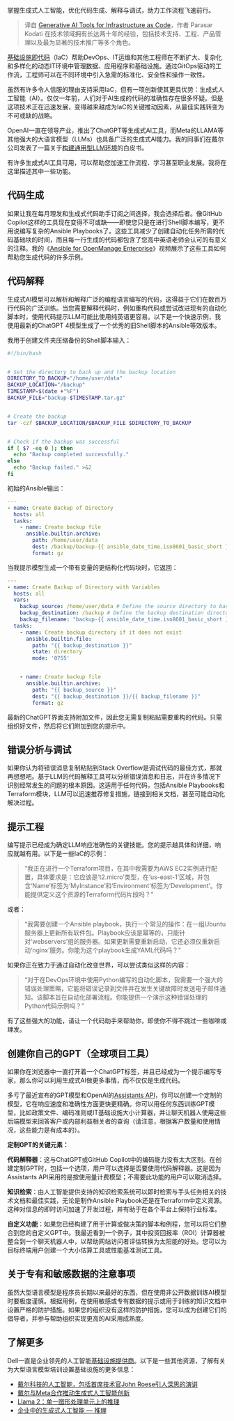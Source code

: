 <!--
title: 用于基础设施即代码的生成式AI工具
cover: https://cdn.thenewstack.io/media/2024/01/b479226b-generative-ai-for-infrastructure-as-code-1024x576.jpg
-->

掌握生成式人工智能，优化代码生成、解释与调试，助力工作流程飞速前行。

> 译自 [Generative AI Tools for Infrastructure as Code](https://thenewstack.io/generative-ai-tools-for-infrastructure-as-code/)，作者 Parasar Kodati 在技术领域拥有长达两十年的经验，包括技术支持、工程、产品管理以及最为显著的技术推广等多个角色。

[基础设施即代码](https://thenewstack.io/infrastructure-as-code-the-ultimate-guide/)（IaC）帮助DevOps、IT运维和其他工程师在不断扩大、复杂化和多样化的动态IT环境中管理数据、应用程序和基础设施。通过GitOps驱动的工作流，工程师可以在不同环境中引入急需的标准化、安全性和操作一致性。

虽然有许多令人信服的理由支持采用IaC，但有一项创新使其更具优势：生成式人工智能（AI）。仅仅一年前，人们对于AI生成的代码的准确性存在很多怀疑。但是这项技术正在迅速发展，变得越来越成为IaC的关键推动因素，从最佳实践转变为不可或缺的战略。

OpenAI一直在领导产业，推出了ChatGPT等生成式AI工具，而Meta的LLAMA等其他强大的大语言模型（LLMs）也具备广泛的生成式AI能力。我的同事们在戴尔公司发表了一篇关于[构建通用型LLM环境](https://infohub.delltechnologies.com/t/design-guide-implementing-a-digital-assistant-with-red-hat-openshift-ai-on-dell-apex-cloud-platform-1/)的白皮书。

有许多生成式AI工具可用，可以帮助您加速工作流程、学习甚至职业发展。我将在这里描述其中一些功能。

## 代码生成

如果让我在每月理发和生成式代码助手订阅之间选择，我会选择后者。像GitHub Copilot这样的工具现在变得不可或缺——即使您只是在进行Shell脚本编写，更不用说编写复杂的Ansible Playbooks了。这些工具减少了创建自动化任务所需的代码基础块的时间，而且每一行生成的代码都包含了您高中英语老师会认可的有意义的注释。我的《[Ansible for OpenManage Enterprise](https://www.youtube.com/watch?v=fZQgtexO1t4&list=PL2nlzNk2-VMHsKVguetbetbmxd4eMfc_X&index=29)》视频展示了这些工具如何帮助您生成代码的许多示例。

## 代码解释

生成式AI模型可以解析和解释广泛的编程语言编写的代码，这得益于它们在数百万行代码的广泛训练。当您需要解释代码时，例如重构代码或尝试改进现有的自动化脚本时，使用代码提示LLM可能比使用纯英语更容易。以下是一个快速示例，我使用最新的ChatGPT 4模型生成了一个优秀的旧Shell脚本的Ansible等效版本。

我用于创建文件夹压缩备份的Shell脚本输入：

```bash
#!/bin/bash


# Set the directory to back up and the backup location
DIRECTORY_TO_BACKUP="/home/user/data"
BACKUP_LOCATION="/backup"
TIMESTAMP=$(date +"%F")
BACKUP_FILE="backup-$TIMESTAMP.tar.gz"


# Create the backup
tar -czf $BACKUP_LOCATION/$BACKUP_FILE $DIRECTORY_TO_BACKUP


# Check if the backup was successful
if [ $? -eq 0 ]; then
  echo "Backup completed successfully."
else
  echo "Backup failed." >&2
fi
```

初始的Ansible输出：

```yaml
---
- name: Create Backup of Directory
  hosts: all
  tasks:
    - name: Create backup file
      ansible.builtin.archive:
        path: /home/user/data
        dest: /backup/backup-{{ ansible_date_time.iso8601_basic_short }}.tar.gz
        format: gz
```

当我提示模型生成一个带有变量的更结构化代码块时，它返回：

```yaml
---
- name: Create Backup of Directory with Variables
  hosts: all
  vars:
    backup_source: /home/user/data # Define the source directory to back up
    backup_destination: /backup # Define the backup destination directory
    backup_filename: "backup-{{ ansible_date_time.iso8601_basic_short }}.tar.gz" # Backup filename with a timestamp
  tasks:
    - name: Create backup directory if it does not exist
      ansible.builtin.file:
        path: "{{ backup_destination }}"
        state: directory
        mode: '0755'


    - name: Create backup file
      ansible.builtin.archive:
        path: "{{ backup_source }}"
        dest: "{{ backup_destination }}/{{ backup_filename }}"
        format: gz
```

最新的ChatGPT界面支持附加文件，因此您无需复制粘贴需要重构的代码。只需组织好文件，然后将它们附加到您的提示中。

## 错误分析与调试

如果你认为将错误消息复制粘贴到Stack Overflow是调试代码的最佳方式，那就再想想吧。基于LLM的代码解释工具可以分析错误消息和日志，并在许多情况下识别经常发生的问题的根本原因。这适用于任何代码，包括Ansible Playbooks和Terraform模块，LLM可以迅速推荐修复措施，链接到相关文档，甚至可能自动化解决过程。

## 提示工程

编写提示已经成为确定LLM响应准确性的关键技能。您的提示越具体和详细，响应就越有用。以下是一些IaC的示例：

> “我正在进行一个Terraform项目，在其中我需要为AWS EC2实例进行配置，具体要求是：它应该是‘t2.micro’类型，在‘us-east-1’区域，并包含‘Name’标签为‘MyInstance’和‘Environment’标签为‘Development’。你能提供定义这个资源的Terraform代码片段吗？”

或者：

> “我需要创建一个Ansible playbook，执行一个常见的操作：在一组Ubuntu服务器上更新所有软件包。Playbook应该是幂等的，只能针对‘webservers’组的服务器。如果更新需要重新启动，它还必须仅重新启动‘nginx’服务。你能为这个playbook生成YAML代码吗？”

如果你正在致力于通过自动化改变世界，可以尝试类似这样的内容：

> “对于在DevOps环境中使用Python编写的自动化脚本，我需要一个强大的错误处理策略，它能将错误记录到文件并在发生关键故障时发送电子邮件通知。该脚本旨在自动化部署流程。你能提供一个演示这种错误处理的Python代码示例吗？”

有了这些强大的功能，请让一个代码助手来帮助你，即使你不得不跳过一些咖啡或理发。

## 创建你自己的GPT（全球项目工具）

如果你在浏览器中一直打开着一个ChatGPT标签，并且已经成为一个提示编写专家，那么你可以利用生成式AI做更多事情，而不仅仅是生成代码。

多亏了最近宣布的GPT模型和OpenAI的[Assistants API](https://platform.openai.com/docs/assistants/overview)，你可以创建一个定制的模型，它在响应速度和准确性方面更快更精确。你可以用任何东西训练GPT模型，比如政策文件、编码准则或IT基础设施大小计算器，并让聊天机器人使用这些后端模型来回答客户或内部利益相关者的查询（请注意，根据客户数量和使用情况，这些能力是有成本的）。

**定制GPT的关键元素：**

**代码解释器**：这与ChatGPT或GitHub Copilot中的编码能力没有太大区别。在创建定制GPT时，包括一个选项，用户可以选择是否要使用代码解释器。这是因为Assistants API采用的是按使用量计费模型；不需要此功能的用户可以取消选择。

**知识检索**：由人工智能提供支持的知识检索系统可以即时检索与手头任务相关的技术文档和最佳实践，无论是制作Ansible Playbook还是在Terraform中定义资源。这种对信息的即时访问加速了开发过程，并有助于在各个平台上保持行业标准。

**自定义功能**：如果您已经构建了用于计算或做决策的脚本和例程，您可以将它们整合到您的自定义GPT中。我最近看到一个例子，其中投资回报率（ROI）计算器被整合到一个聊天机器人中，以帮助网站访问者评估转换为太阳能的好处。您可以为目标终端用户创建一个大小估算工具或性能基准测试工具。

## 关于专有和敏感数据的注意事项

虽然大型语言模型是程序员长期以来最好的东西，但在使用非公开数据训练AI模型时要极度谨慎。根据用例，在使用敏感或专有数据的提示或用于训练的知识文档中设置严格的防护措施。如果您的组织没有这样的防护措施，您可以成为创建它们的倡导者，并参与帮助组织实现更高的AI采用成熟度。

## 了解更多

Dell一直是企业领先的人工智能[基础设施提供商](https://www.dell.com/en-us/dt/solutions/artificial-intelligence/index.htm#scroll=off&accordion0)。以下是一些其他资源，了解有关为大型语言模型培训设置基础设施的更多信息：

- [戴尔科技的人工智能，包括首席技术官John Roese引人深思的演讲](https://www.dell.com/en-us/blog/ai-at-dell-technologies/)
- [戴尔与Meta合作推动生成式人工智能创新](https://www.dell.com/en-us/blog/dell-and-meta-collaborate-to-drive-generative-ai-innovation/)
- [Llama 2：单一图形处理单元上的推理](https://infohub.delltechnologies.com/t/llama-2-inferencing-on-a-single-gpu/)
- [企业中的生成式人工智能 — 推理](https://infohub.delltechnologies.com/t/design-guide-generative-ai-in-the-enterprise-inferencing/)
